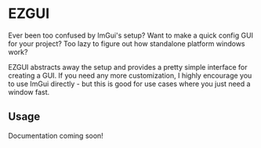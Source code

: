 # EZGUI

Ever been too confused by ImGui's setup? Want to make a quick config GUI for your project? Too lazy to figure out how standalone platform windows work?

EZGUI abstracts away the setup and provides a pretty simple interface for creating a GUI. If you need any more customization, I
highly encourage you to use ImGui directly - but this is good for use cases where you just need a window fast.

## Usage

Documentation coming soon!
